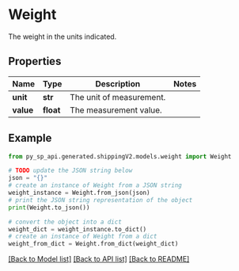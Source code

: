 # Weight

The weight in the units indicated.

## Properties

Name | Type | Description | Notes
------------ | ------------- | ------------- | -------------
**unit** | **str** | The unit of measurement. | 
**value** | **float** | The measurement value. | 

## Example

```python
from py_sp_api.generated.shippingV2.models.weight import Weight

# TODO update the JSON string below
json = "{}"
# create an instance of Weight from a JSON string
weight_instance = Weight.from_json(json)
# print the JSON string representation of the object
print(Weight.to_json())

# convert the object into a dict
weight_dict = weight_instance.to_dict()
# create an instance of Weight from a dict
weight_from_dict = Weight.from_dict(weight_dict)
```
[[Back to Model list]](../README.md#documentation-for-models) [[Back to API list]](../README.md#documentation-for-api-endpoints) [[Back to README]](../README.md)


